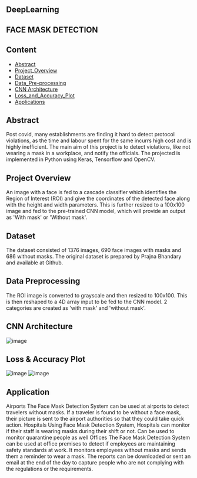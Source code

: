 ## DeepLearning


## FACE MASK DETECTION
## Content
  * [Abstract](#Abstract)
  * [Project_Overview](#Project_Overview)
  * [Dataset](#Dataset)
  * [Data_Pre-processing](#Data_Pre-processing)
  * [CNN Architecture](#CNN_Architecture)
  * [Loss_and_Accuracy_Plot](#Loss_and_Accuracy_Plot)
  * [Applications](#Applications)
## Abstract

Post covid, many establishments are finding it hard to detect protocol violations, as the time and labour spent for the same incurrs high cost and is highly inefficient. The main aim of this project is to detect violations, like not wearing a mask in a workplace, and notify the officials. The projected is implemented in Python using Keras, Tensorflow and OpenCV. 

## Project Overview

An image with a face is fed to a cascade classifier which identifies the Region of Interest (ROI) and give the coordinates of the detected face along with the height and width parameters. This is further resized to a 100x100 image and fed to the pre-trained CNN model, which will provide an output as 'With mask' or 'Without mask'.

## Dataset

The dataset consisted of 1376 images, 690 face images with masks and 686 without masks. 
The original dataset is prepared by Prajna Bhandary and available at Github.

## Data Preprocessing

The ROI image is converted to grayscale and then resized to 100x100. This is then reshaped to a 4D array input to be fed to the CNN model. 
2 categories are created as 'with mask' and 'without mask'.
## CNN Architecture

 ![image](https://user-images.githubusercontent.com/62449953/144737157-42a3feea-ea5c-490a-ba3d-de034e1e4e71.png)

## Loss & Accuracy Plot

![image](https://user-images.githubusercontent.com/62449953/144737120-115917e1-a4e8-4779-9402-5a9e1830b9fe.png)
![image](https://user-images.githubusercontent.com/62449953/144737130-7eda9fd7-ec17-4e8f-a85c-3bb2511cab49.png)

   
## Application

Airports
The Face Mask Detection System can be used at airports to detect travelers without masks. If a traveler is found to be without a face mask, their picture is sent to the airport authorities so that they could take quick action. 
Hospitals
Using Face Mask Detection System, Hospitals can monitor if their staff is wearing masks during their shift or not. Can be used to monitor quarantine people as well
Offices
The Face Mask Detection System can be used at office premises to detect if employees are maintaining safety standards at work. 
It monitors employees without masks and sends them a reminder to wear a mask. The reports can be downloaded or sent an email at the end of the day to capture people who are not complying with the regulations or the requirements. 




